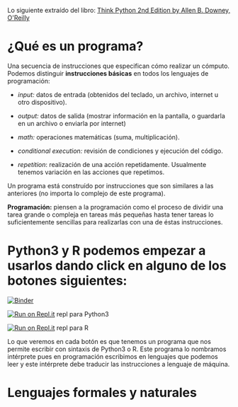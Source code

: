 Lo siguiente extraído del libro: [Think Python 2nd Edition by Allen B. Downey, O'Reilly](https://greenteapress.com/wp/think-python-2e/)

# ¿Qué es un programa?

Una secuencia de instrucciones que especifican cómo realizar un cómputo. Podemos distinguir **instrucciones básicas** en todos los lenguajes de programación:

* *input:* datos de entrada (obtenidos del teclado, un archivo, internet u otro dispositivo).

* *output:* datos de salida (mostrar información en la pantalla, o guardarla en un archivo o enviarla por internet)

* *math:* operaciones matemáticas (suma, multiplicación).

* *conditional execution:* revisión de condiciones y ejecución del código.

* *repetition*: realización de una acción repetidamente. Usualmente tenemos variación en las acciones que repetimos.

Un programa está construído por instrucciones que son similares a las anteriores (no importa lo complejo de este programa). 

**Programación:** piensen a la programación como el proceso de dividir una tarea grande o compleja en tareas más pequeñas hasta tener tareas lo suficientemente sencillas para realizarlas con una de éstas instrucciones.

# Python3 y R podemos empezar a usarlos dando click en alguno de los botones siguientes:

[![Binder](https://mybinder.org/badge_logo.svg)](https://mybinder.org/v2/gh/palmoreck/talleres/algebra_lineal_1_binder?urlpath=lab/tree/talleres/)

[![Run on Repl.it](https://repl.it/badge/github/palmoreck/talleres)](https://repl.it/@palmoreck/algebra-lineal-1-Python-repl) repl para Python3

[![Run on Repl.it](https://repl.it/badge/github/palmoreck/talleres)](https://repl.it/@palmoreck/algebra-lineal-R-repl) repl para R


Lo que veremos en cada botón es que tenemos un programa que nos permite escribir con sintaxis de Python3 o R. Este programa lo nombramos intérprete pues en programación escribimos en lenguajes que podemos leer y este intérprete debe traducir las instrucciones a lenguaje de máquina.

# Lenguajes formales y naturales






